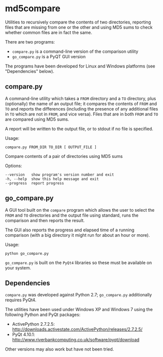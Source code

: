 md5compare
==========

Utilities to recursively compare the contents of two directories, reporting files
that are missing from one or the other and using MD5 sums to check whether common
files are in fact the same.

There are two programs:

 * `compare.py` is a command-line version of the comparison utility
 * `go_compare.py` is a PyQT GUI version

The programs have been developed for Linux and Windows platforms (see "Dependencies"
below).

compare.py
----------

A command-line utility which takes a `FROM` directory and a `TO` directory,
plus (optionally) the name of an output file; it compares the contents of
`FROM` and `TO` and reports the differences (including the presence of any
additional files in `TO` which are not in `FROM`, and vice versa). Files
that are in both `FROM` and `TO` are compared using MD5 sums.

A report will be written to the output file, or to stdout if no file is
specified.

Usage:

    compare.py FROM_DIR TO_DIR [ OUTPUT_FILE ]

Compare contents of a pair of directories using MD5 sums

Options:

    --version   show program's version number and exit
    -h, --help  show this help message and exit
    --progress  report progress

go_compare.py
-------------

A GUI tool built on the `compare` program which allows the user to select
the `FROM` and `TO` directories and the output file using standard, runs the
comparison and then reports the result.

The GUI also reports the progress and elapsed time of a running comparison
(with a big directory it might run for about an hour or more).

Usage:

    python go_compare.py

`go_compare.py` is built on the `PyQt4` libraries so these must be available
on your system.

Dependencies
------------

`compare.py` was developed against Python 2.7; `go_compare.py` additionally
requires PyQt4.

The utilities have been used under Windows XP and Windows 7 using the
following Python and PyQt packages:

 * ActivePython 2.7.2.5: <http://downloads.activestate.com/ActivePython/releases/2.7.2.5/>
 * PyQt 4.10.1: <http://www.riverbankcomputing.co.uk/software/pyqt/download>

Other versions may also work but have not been tried.
